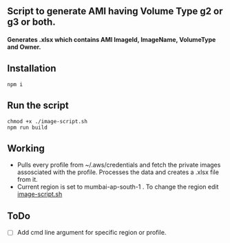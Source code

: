 ## Script to generate AMI having Volume Type g2 or g3 or both. 
#### Generates .xlsx which contains AMI ImageId, ImageName, VolumeType and Owner. 

## Installation

```
npm i
```

## Run the script

```
chmod +x ./image-script.sh
npm run build
```

## Working
- Pulls every profile from ~/.aws/credentials and fetch the private images assosciated with the profile. Processes the data and creates a .xlsx file from it.
- Current region is set to mumbai-ap-south-1 . To change the region edit [image-script.sh]()

## ToDo 
- [ ] Add cmd line argument for specific region or profile.


